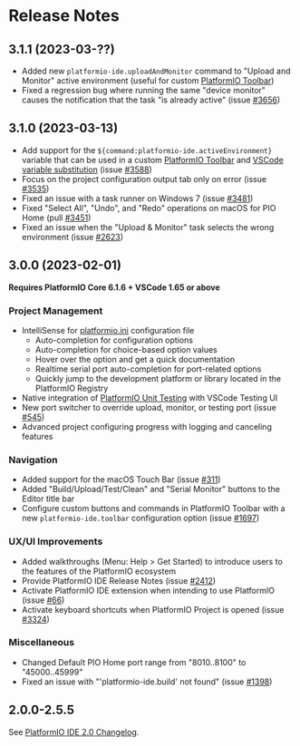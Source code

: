 # Release Notes

## 3.1.1 (2023-03-??)

* Added new ``platformio-ide.uploadAndMonitor`` command to "Upload and Monitor" active environment (useful for custom [PlatformIO Toolbar](https://docs.platformio.org/en/latest/integration/ide/vscode.html#platformio-toolbar))
* Fixed a regression bug where running the same "device monitor" causes the notification that the task "is already active" (issue [#3656](https://github.com/platformio/platformio-vscode-ide/issues/3656))

## 3.1.0 (2023-03-13)

* Add support for the ``${command:platformio-ide.activeEnvironment}`` variable that can be used in a custom [PlatformIO Toolbar](https://docs.platformio.org/en/latest/integration/ide/vscode.html#platformio-toolbar) and [VSCode variable substitution](https://code.visualstudio.com/docs/editor/variables-reference) (issue [#3588](https://github.com/platformio/platformio-vscode-ide/issues/3588))
* Focus on the project configuration output tab only on error (issue [#3535](https://github.com/platformio/platformio-vscode-ide/issues/3535))
* Fixed an issue with a task runner on Windows 7 (issue [#3481](https://github.com/platformio/platformio-vscode-ide/issues/3481))
* Fixed "Select All", "Undo", and "Redo" operations on macOS for PIO Home (pull [#3451](https://github.com/platformio/platformio-vscode-ide/pull/3451))
* Fixed an issue when the "Upload & Monitor" task selects the wrong environment (issue [#2623](https://github.com/platformio/platformio-vscode-ide/issues/2623))

## 3.0.0 (2023-02-01)

**Requires PlatformIO Core 6.1.6 + VSCode 1.65 or above**

### Project Management

* IntelliSense for [platformio.ini](https://docs.platformio.org/en/latest/projectconf/index.html) configuration file
  - Auto-completion for configuration options
  - Auto-completion for choice-based option values
  - Hover over the option and get a quick documentation
  - Realtime serial port auto-completion for port-related options
  - Quickly jump to the development platform or library located in the PlatformIO Registry
* Native integration of [PlatformIO Unit Testing](https://docs.platformio.org/en/latest/advanced/unit-testing/index.html) with VSCode Testing UI
* New port switcher to override upload, monitor, or testing port (issue [#545](https://github.com/platformio/platformio-vscode-ide/issues/545))
* Advanced project configuring progress with logging and canceling features

### Navigation

* Added support for the macOS Touch Bar (issue [#311](https://github.com/platformio/platformio-vscode-ide/issues/311))
* Added "Build/Upload/Test/Clean" and "Serial Monitor" buttons to the Editor title bar
* Configure custom buttons and commands in PlatformIO Toolbar with a new `platformio-ide.toolbar` configuration option (issue [#1697](https://github.com/platformio/platformio-vscode-ide/issues/1697))

### UX/UI Improvements

* Added walkthroughs (Menu: Help > Get Started) to introduce users to the features of the PlatformIO ecosystem
* Provide PlatformIO IDE Release Notes (issue [#2412](https://github.com/platformio/platformio-vscode-ide/issues/2412))
* Activate PlatformIO IDE extension when intending to use PlatformIO (issue [#66](https://github.com/platformio/platformio-vscode-ide/issues/66))
* Activate keyboard shortcuts when PlatformIO Project is opened (issue [#3324](https://github.com/platformio/platformio-vscode-ide/issues/3324))

### Miscellaneous

* Changed Default PIO Home port range from "8010..8100" to "45000..45999"
* Fixed an issue with "'platformio-ide.build' not found" (issue [#1398](https://github.com/platformio/platformio-vscode-ide/issues/1398))

## 2.0.0-2.5.5

See [PlatformIO IDE 2.0 Changelog](https://github.com/platformio/platformio-vscode-ide/blob/v2.5.5/CHANGELOG.md).
